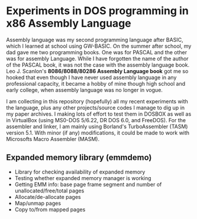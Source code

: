 # Experiments in DOS programming in x86 Assembly Language

Assembly language was my second programming language after BASIC, which I learned at school using GW-BASIC. On the summer after school, my dad gave me two programming books. One was for PASCAL and the other was for assembly Language. While I have forgotten the name of the author of the PASCAL book, it was not the case with the assembly language book. Leo J. Scanlon's **8086/8088/80286 Assembly Language book** got me so hooked that even though I have never used assembly language in any professional capacity, it became a hobby of mine though high school and early college, when assembly language was no longer in vogue.

I am collecting in this repository (hopefully) all my recent experiments with the language, plus any other projects/source codes I manage to dig up in my paper archives. I making lots of effort to test them in DOSBOX as well as in VirtualBox (using MS0-DOS 5/6.22, DR DOS 6.0, and FreeDOS). For the assembler and linker, I am mainly using Borland's TurboAssembler (TASM) version 5.1. With minor (if any) modifications, it could be made to work with Microsofts Macro Assembler (MASM).


## Expanded memory library (emmdemo)

- Library for checking availability of expanded memory
- Testing whether expanded memory manager is working
- Getting EMM info: base page frame segment and number of unallocated/free/total pages
- Allocate/de-allocate pages
- Map/unmap pages
- Copy to/from mapped pages
